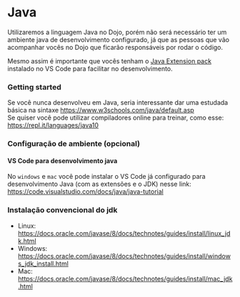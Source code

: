 # Java
Utilizaremos a linguagem Java no Dojo, porém não será necessário ter um ambiente java de desenvolvimento configurado, já que as pessoas que vão acompanhar vocês no Dojo que ficarão responsáveis por rodar o código.

Mesmo assim é importante que vocês tenham o [Java Extension pack](VS_CODE.md#java-extension-pack) instalado no VS Code para facilitar no desenvolvimento.  

### Getting started
Se você nunca desenvolveu em Java, seria interessante dar uma estudada básica na sintaxe
https://www.w3schools.com/java/default.asp  
Se quiser você pode utilizar compiladores online para treinar, como esse: https://repl.it/languages/java10

### Configuração de ambiente (opcional)

#### VS Code para desenvolvimento java
No `windows` e `mac` você pode instalar o VS Code já configurado para desenvolvimento Java (com as extensões e o JDK) nesse link: https://code.visualstudio.com/docs/java/java-tutorial  

### Instalação convencional do jdk 
- Linux: https://docs.oracle.com/javase/8/docs/technotes/guides/install/linux_jdk.html
- Windows: https://docs.oracle.com/javase/8/docs/technotes/guides/install/windows_jdk_install.html
- Mac: https://docs.oracle.com/javase/8/docs/technotes/guides/install/mac_jdk.html
